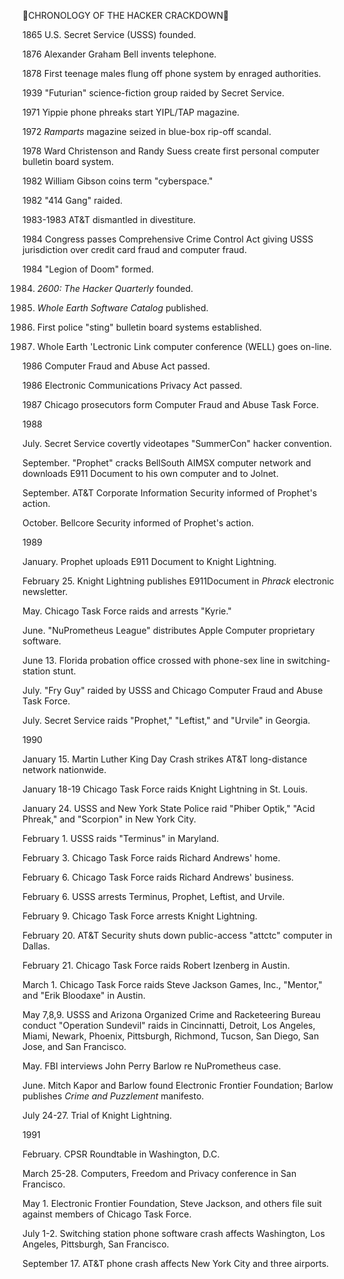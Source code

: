 CHRONOLOGY OF THE HACKER CRACKDOWN

1865 U.S. Secret Service (USSS) founded.

1876  Alexander Graham Bell invents telephone.

1878  First teenage males flung off phone system by
enraged authorities.

1939  "Futurian" science-fiction group raided by Secret
Service.

1971  Yippie phone phreaks start YIPL/TAP magazine.

1972  *Ramparts* magazine seized in blue-box rip-off
scandal.

1978  Ward Christenson and Randy Suess create first
personal computer bulletin board system.

1982  William Gibson coins term "cyberspace."

1982  "414 Gang"  raided.

1983-1983  AT&T dismantled in divestiture.

1984  Congress passes Comprehensive Crime Control Act
giving USSS jurisdiction over credit card fraud and
computer fraud.

1984  "Legion of Doom" formed.

1984.  *2600:  The Hacker Quarterly*  founded.

1984.   *Whole Earth Software Catalog* published.

1985.  First police "sting" bulletin board systems
established.

1985.  Whole Earth 'Lectronic Link computer conference
(WELL) goes on-line.

1986  Computer Fraud and Abuse Act passed.

1986  Electronic Communications Privacy Act passed.

1987  Chicago prosecutors form Computer Fraud and
Abuse Task Force.

1988

July.  Secret Service covertly videotapes "SummerCon"
hacker convention.

September.  "Prophet" cracks BellSouth AIMSX computer
network and downloads E911 Document to his own
computer and to Jolnet.

September.  AT&T Corporate Information Security
informed of Prophet's action.

October.  Bellcore Security informed of Prophet's action.

1989

January.  Prophet uploads E911 Document to Knight
Lightning.

February 25.  Knight Lightning publishes E911Document
in *Phrack* electronic newsletter.

May.  Chicago Task Force raids and arrests "Kyrie."

June.  "NuPrometheus League" distributes Apple
Computer proprietary software.

June 13.  Florida probation office crossed with phone-sex
line in switching-station stunt.

July.  "Fry Guy" raided by USSS and Chicago Computer
Fraud and Abuse Task Force.

July.  Secret Service raids "Prophet," "Leftist," and
"Urvile"
in Georgia.

1990

January 15.  Martin Luther King Day Crash strikes AT&T
long-distance network nationwide.

January 18-19  Chicago Task Force raids Knight Lightning
in St. Louis.

January 24.  USSS and New York State Police raid "Phiber
Optik,"  "Acid Phreak," and "Scorpion" in New York City.

February 1. USSS raids "Terminus" in Maryland.

February 3.  Chicago Task Force raids Richard Andrews'
home.

February 6.  Chicago Task Force raids Richard Andrews'
business.

February 6.  USSS arrests Terminus, Prophet, Leftist, and
Urvile.

February 9.  Chicago Task Force arrests Knight Lightning.

February 20.  AT&T Security shuts down public-access
"attctc" computer in Dallas.

February 21.  Chicago Task Force raids Robert Izenberg in
Austin.

March 1.  Chicago Task Force raids Steve Jackson Games,
Inc., "Mentor," and "Erik Bloodaxe" in Austin.

May 7,8,9.  USSS and Arizona Organized Crime and
Racketeering Bureau conduct "Operation Sundevil" raids
in Cincinnatti, Detroit, Los Angeles, Miami, Newark,
Phoenix, Pittsburgh, Richmond, Tucson, San Diego, San
Jose, and San Francisco.

May.  FBI interviews John Perry Barlow re NuPrometheus
case.

June.  Mitch Kapor and Barlow found Electronic Frontier
Foundation;  Barlow publishes *Crime and Puzzlement*
manifesto.

July 24-27.  Trial of Knight Lightning.

1991

February.  CPSR Roundtable in Washington, D.C.

March 25-28.  Computers, Freedom and Privacy
conference in San Francisco.

May 1.  Electronic Frontier Foundation, Steve Jackson, and
others file suit against members of Chicago Task Force.

July 1-2.  Switching station phone software crash affects
Washington, Los Angeles, Pittsburgh, San Francisco.

September 17.  AT&T phone crash affects New York City
and three airports.
